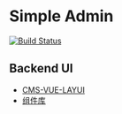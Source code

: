 # **Simple Admin**

[![Build Status](https://travis-ci.org/surick/cms.svg?branch=master)](https://travis-ci.org/surick/cms)

## Backend UI
- [CMS-VUE-LAYUI](https://github.com/surick/cms-vue-layui)
- [组件库](https://github.com/moneyinto/vue-layui)

